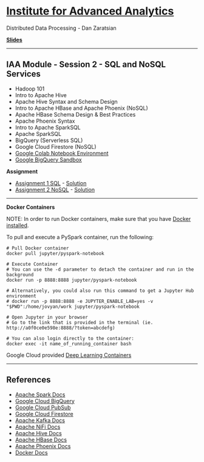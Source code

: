 # [Institute for Advanced Analytics](https://analytics.ncsu.edu/)
Distributed Data Processing - Dan Zaratsian

[**Slides**](https://docs.google.com/presentation/d/1zB7K2ud91WOKuCENic4WNLz6lSqJ0yUbijYQJ3HbFU0/edit#slide=id.g714c40836b_0_347)

---

## IAA Module - Session 2 - SQL and NoSQL Services
* Hadoop 101
* Intro to Apache Hive
* Apache Hive Syntax and Schema Design
* Intro to Apache HBase and Apache Phoenix (NoSQL)
* Apache HBase Schema Design & Best Practices
* Apache Phoenix Syntax
* Intro to Apache SparkSQL
* Apache SparkSQL 
* BigQuery (Serverless SQL)
* Google Cloud Firestore (NoSQL)
* [Google Colab Notebook Environment](https://colab.sandbox.google.com/)
* [Google BigQuery Sandbox](https://console.cloud.google.com/bigquery)

**Assignment**
- [Assignment 1 SQL](Assignment_1_SQL.md) - [Solution](https://github.com/zaratsian/iaa_2021/blob/main/session_02/Assignment_1_SQL_Solution.sql)
- [Assignment 2 NoSQL](Assignment_2_NoSQL.ipynb) - [Solution](https://github.com/zaratsian/iaa_2021/blob/main/session_02/Assignment_2_NoSQL_Solution.ipynb)

--- 

**Docker Containers**

NOTE: In order to run Docker containers, make sure that you have [Docker installed](https://docs.docker.com/get-docker/). 

To pull and execute a PySpark container, run the following:
```
# Pull Docker container
docker pull jupyter/pyspark-notebook

# Execute Container
# You can use the -d parameter to detach the container and run in the background
docker run -p 8888:8888 jupyter/pyspark-notebook

# Alternatively, you could also run this command to get a Jupyter Hub environment
# docker run -p 8888:8888 -e JUPYTER_ENABLE_LAB=yes -v "$PWD":/home/jovyan/work jupyter/pyspark-notebook 

# Open Jupyter in your browser
# Go to the link that is provided in the terminal (ie. http://a0f0ce0e598e:8888/?token=abcdefg)

# You can also login directly to the container: 
docker exec -it name_of_running_container bash
```

Google Cloud provided [Deep Learning Containers](https://cloud.google.com/ai-platform/deep-learning-containers/docs/choosing-container)

---

## References
* [Apache Spark Docs](https://spark.apache.org/docs/latest/)
* [Google Cloud BigQuery](https://cloud.google.com/bigquery/what-is-bigquery)
* [Google Cloud PubSub](https://cloud.google.com/pubsub/docs/concepts)
* [Google Cloud Firestore](https://cloud.google.com/firestore/docs)
* [Apache Kafka Docs](https://kafka.apache.org/20/documentation.html)
* [Apache NiFi Docs](https://nifi.apache.org/docs.html)
* [Apache Hive Docs](https://cwiki.apache.org/confluence/display/Hive/GettingStarted)
* [Apache HBase Docs](https://hbase.apache.org/book.html)
* [Apache Phoenix Docs](https://phoenix.apache.org/)
* [Docker Docs](https://docs.docker.com/)
